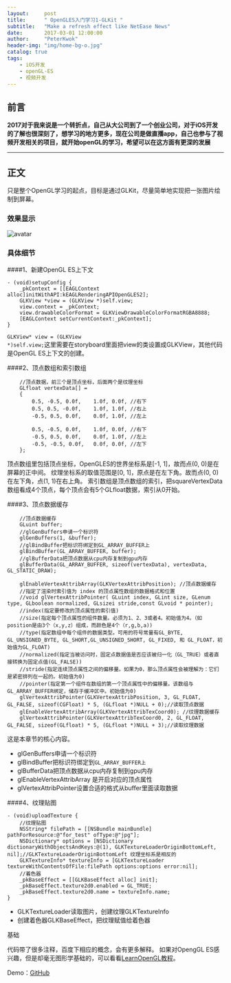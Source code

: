 ```yaml
---
layout:     post
title:      " OpenGLES入门学习1-GLKit "
subtitle:   "Make a refresh effect like NetEase News"
date:       2017-03-01 12:00:00
author:     "PeterKwok"
header-img: "img/home-bg-o.jpg"
catalog: true
tags:
    - iOS开发
    - openGL-ES
    - 视频开发
---
```


## 前言

**2017对于我来说是一个转折点，自己从大公司到了一个创业公司，对于iOS开发的了解也很深刻了，想学习的地方更多，现在公司是做直播app，自己也参与了视频开发相关的项目，就开始openGL的学习，希望可以在这方面有更深的发展**

***

## 正文
只是整个OpenGL学习的起点，目标是通过GLKit，尽量简单地实现把一张图片绘制到屏幕。

### 效果显示
![avatar](https://upload-images.jianshu.io/upload_images/1049769-3ac4ee1f0a331d32.png?imageMogr2/auto-orient/strip%7CimageView2/2/w/320)

### 具体细节
####1、新建OpenGL ES上下文
``` objc 
- (void)setupConfig {
    _pkContext = [[EAGLContext alloc]initWithAPI:kEAGLRenderingAPIOpenGLES2];
    GLKView *view = (GLKView *)self.view;
    view.context = _pkContext;
    view.drawableColorFormat = GLKViewDrawableColorFormatRGBA8888;
    [EAGLContext setCurrentContext:_pkContext];
}
```

<code>GLKView* view = (GLKView *)self.view;</code>这里需要在storyboard里面把view的类设置成GLKView，其他代码是OpenGL ES上下文的创建。

####2、顶点数组和索引数组
``` objc 
    //顶点数据，前三个是顶点坐标，后面两个是纹理坐标
    GLfloat vertexData[] =
    {
        0.5, -0.5, 0.0f,    1.0f, 0.0f, //右下
        0.5, 0.5, -0.0f,    1.0f, 1.0f, //右上
        -0.5, 0.5, 0.0f,    0.0f, 1.0f, //左上
        
        0.5, -0.5, 0.0f,    1.0f, 0.0f, //右下
        -0.5, 0.5, 0.0f,    0.0f, 1.0f, //左上
        -0.5, -0.5, 0.0f,   0.0f, 0.0f, //左下
    };
```
顶点数组里包括顶点坐标，OpenGLES的世界坐标系是[-1, 1]，故而点(0, 0)是在屏幕的正中间。
纹理坐标系的取值范围是[0, 1]，原点是在左下角。故而点(0, 0)在左下角，点(1, 1)在右上角。
索引数组是顶点数组的索引，把squareVertexData数组看成4个顶点，每个顶点会有5个GLfloat数据，索引从0开始。

####3、顶点数据缓存
``` objc 
    //顶点数据缓存
    GLuint buffer;
    //glGenBuffers申请一个标识符
    glGenBuffers(1, &buffer);
    //glBindBuffer把标识符绑定到GL_ARRAY_BUFFER上
    glBindBuffer(GL_ARRAY_BUFFER, buffer);
    //glBufferData把顶点数据从cpu内存复制到gpu内存
    glBufferData(GL_ARRAY_BUFFER, sizeof(vertexData), vertexData, GL_STATIC_DRAW);
    
    glEnableVertexAttribArray(GLKVertexAttribPosition); //顶点数据缓存
    //指定了渲染时索引值为 index 的顶点属性数组的数据格式和位置
    //void glVertexAttribPointer( GLuint index, GLint size, GLenum type, GLboolean normalized, GLsizei stride,const GLvoid * pointer);
    //index(指定要修改的顶点属性的索引值)
    //size(指定每个顶点属性的组件数量。必须为1、2、3或者4。初始值为4。（如position是由3个（x,y,z）组成，而颜色是4个（r,g,b,a))
    //type(指定数组中每个组件的数据类型。可用的符号常量有GL_BYTE, GL_UNSIGNED_BYTE, GL_SHORT,GL_UNSIGNED_SHORT, GL_FIXED, 和 GL_FLOAT，初始值为GL_FLOAT)
    //normalized(指定当被访问时，固定点数据值是否应该被归一化（GL_TRUE）或者直接转换为固定点值(GL_FALSE))
    //stride(指定连续顶点属性之间的偏移量。如果为0，那么顶点属性会被理解为：它们是紧密排列在一起的。初始值为0)
    //pointer(指定第一个组件在数组的第一个顶点属性中的偏移量。该数组与GL_ARRAY_BUFFER绑定，储存于缓冲区中。初始值为0)
    glVertexAttribPointer(GLKVertexAttribPosition, 3, GL_FLOAT, GL_FALSE, sizeof(CGFloat) * 5, (GLfloat *)NULL + 0);//读取顶点数据
    glEnableVertexAttribArray(GLKVertexAttribTexCoord0); //纹理数据缓存
    glVertexAttribPointer(GLKVertexAttribTexCoord0, 2, GL_FLOAT, GL_FALSE, sizeof(GLfloat) * 5, (GLfloat *)NULL + 3);//读取纹理数据
```
这是本章节的核心内容。

* glGenBuffers申请一个标识符
* glBindBuffer把标识符绑定到<code>GL_ARRAY_BUFFER上</code>
* glBufferData把顶点数据从cpu内存复制到gpu内存
* glEnableVertexAttribArray 是开启对应的顶点属性
* glVertexAttribPointer设置合适的格式从buffer里面读取数据

####4、纹理贴图
``` objc 
- (void)uploadTexture {
    //纹理贴图
    NSString* filePath = [[NSBundle mainBundle] pathForResource:@"for_test" ofType:@"jpg"];
    NSDictionary* options = [NSDictionary dictionaryWithObjectsAndKeys:@(1), GLKTextureLoaderOriginBottomLeft, nil];//GLKTextureLoaderOriginBottomLeft 纹理坐标系是相反的
    GLKTextureInfo* textureInfo = [GLKTextureLoader textureWithContentsOfFile:filePath options:options error:nil];
    //着色器
    _pkBaseEffect = [[GLKBaseEffect alloc] init];
    _pkBaseEffect.texture2d0.enabled = GL_TRUE;
    _pkBaseEffect.texture2d0.name = textureInfo.name;
}
```
* GLKTextureLoader读取图片，创建纹理GLKTextureInfo
* 创建着色器GLKBaseEffect，把纹理赋值给着色器

基础

代码带了很多注释，百度下相应的概念，会有更多解释。
如果对OpengGL ES感兴趣，但是却毫无图形学基础的，可以看看[LearnOpenGL教程](https://learnopengl-cn.github.io)。

Demo：[GitHub](https://github.com/handmuch/RefreshControl_News)



